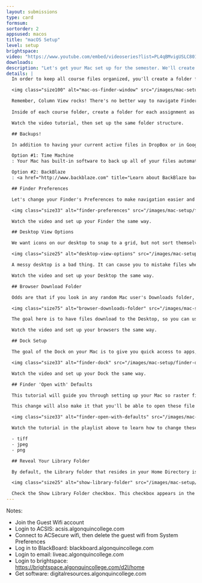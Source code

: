 ```yaml
---
layout: submissions
type: card
formsum: 
sortorder: 2
appsused: macos
title: "macOS Setup"
level: setup
brightspace: 
video: "https://www.youtube.com/embed/videoseries?list=PL4qBMvigUSLC801w73wa2lidM9d61x0aE"
downloads:
description: "Let's get your Mac set up for the semester. We'll create a file structure, make sure you have backups and more."
details: | 
  In order to keep all course files organized, you'll create a folder for each course inside a Semester One folder. Place the Semester One folder inside of either a <a href="http://drive.google.com" title="Google Drive" target="_blank">Google Drive</a> or a <a href="http://www.dropbox.com" title="Dropbox Cloud Storage" target="_blank">Dropbox.com</a> folder. Once you're done, drag your Semester One folder to the Sidebar of a Finder window.

  <img class="size100" alt="mac-os-finder-window" src="/images/mac-setup/mac-os-finder-window.jpg">

  Remember, Column View rocks! There's no better way to navigate Finder.
 
  Inside of each course folder, create a folder for each assignment as you start that assignment. Keep files organized inside each assignment folder.

  Watch the video tutorial, then set up the same folder structure.

  ## Backups!

  In addition to having your current active files in DropBox or in Google Drive, it's a good idea to have the rest of your files backed up.

  Option #1: Time Machine
  : Your Mac has built-in software to back up all of your files automatically. It's called Time Machine, and <a href="https://www.imore.com/how-back-up-mac-time-machine" title="iMore: This is how Time Machine works." target="_blank">this is how it works</a>. All you need to do is purchase an external hard drive, then plug it in.  <a href="https://www.amazon.ca/s/ref=nb_sb_ss_i_8_23?url=search-alias%3Daps&field-keywords=external+hard+drive+usb+3&sprefix=external+hard+drive+usb%2Caps%2C309&crid=37SS3UFDVYL4H&rh=i%3Aaps%2Ck%3Aexternal+hard+drive+usb+3" title="External hard drive recomandations." target="_blank">These are hard drives</a> you could purchase for use with Time Machine.

  Option #2: BackBlaze
  : <a href="http://www.backblaze.com" title="Learn about BackBlaze backups." target="_blank">BackBlaze</a> is a complete cloud-based backup product for only $5 per month (or $50 per year). It backs up your whole computer online constantly.

  ## Finder Preferences

  Let's change your Finder's Preferences to make navigation easier and more convenient. We want to make sure that Finder windows help us work faster. We'll have drives show on our Desktop. Make Finder windows open in our Semester # folder so we can get right to work. Apple sets up new Macs with some really inconvenient settings. We'll get rid of those.

  <img class="size33" alt="finder-preferences" src="/images/mac-setup/finder-preferences.jpg">

  Watch the video and set up your Finder the same way.

  ## Desktop View Options

  We want icons on our desktop to snap to a grid, but not sort themselves in any way. We want icons for folders and files to be easy to find, so we can clear our Desktop easily.

  <img class="size25" alt="desktop-view-options" src="/images/mac-setup/desktop-view-options.jpg">

  A messy desktop is a bad thing. It can cause you to mistake files when submitting assignments.

  Watch the video and set up your Desktop the same way.

  ## Browser Download Folder

  Odds are that if you look in any random Mac user's Downloads folder, you'll find that it's full of unused downloaded files. Odds are, there are many duplicates too. This just burns up a pile of disk space for nothing.

  <img class="size75" alt="browser-downloads-folder" src="/images/mac-setup/browser-downloads-folder.jpg">

  The goal here is to have files download to the Desktop, so you can use them and file them right away. What we want to avoid is having a Downloads folder full of cruft. *Download, use, file away. Download, use, file away.* Say it with me. *Download, use, file away.*

  Watch the video and set up your browsers the same way.

  ## Dock Setup

  The goal of the Dock on your Mac is to give you quick access to apps, files and folders. By default, your Mac's Dock is full of icons you don't need. You'll remove un-needed items and add the Adobe Creative Cloud applications.

  <img class="size33" alt="finder-dock" src="/images/mac-setup/finder-dock.jpg">

  Watch the video and set up your Dock the same way.

  ## Finder 'Open with' Defaults

  This tutorial will guide you through setting up your Mac so raster files are opened by Photoshop by default. The Mac OS is set up to open raster files with its own Preview application. That's useless to us. We want a TIFF, JPEG, PNG and other raster file formats to open with Photoshop when we double-click their icons.

  This change will also make it that you'll be able to open these file types in Photoshop from right inside InDesign.

  <img class="size33" alt="finder-open-with-defaults" src="/images/mac-setup/finder-open-with-defaults.jpg">

  Watch the tutorial in the playlist above to learn how to change these settings. Do it for these file formats:

  - tiff
  - jpeg
  - png

  ## Reveal Your Library Folder

  By default, the Library folder that resides in your Home Directory is hidden. It contains important files like application preferences and the Fonts folder. We want to show the folder so we can access it more easily. Go to your Home Directory by typing <span class="command">Shift-⌘-H</span>. Then type <span class="command">Type ⌘-J</span>.

  <img class="size25" alt="show-library-folder" src="/images/mac-setup/show-library-folder.jpg">

  Check the Show Library Folder checkbox. This checkbox appears in the settings only when you're at the root of your Home Directory.
---
```


Notes:
* Join the Guest Wifi account
* Login to ACSIS: acsis.algonquincollege.com
* Connect to ACSecure wifi, then delete the guest wifi from System Preferences
* Log in to BlackBoard: blackboard.algonquincollege.com
* Login to email: liveac.algonquincollege.com
* Login to brightspace: https://brightspace.algonquincollege.com/d2l/home
* Get software: digitalresources.algonquincollege.com
